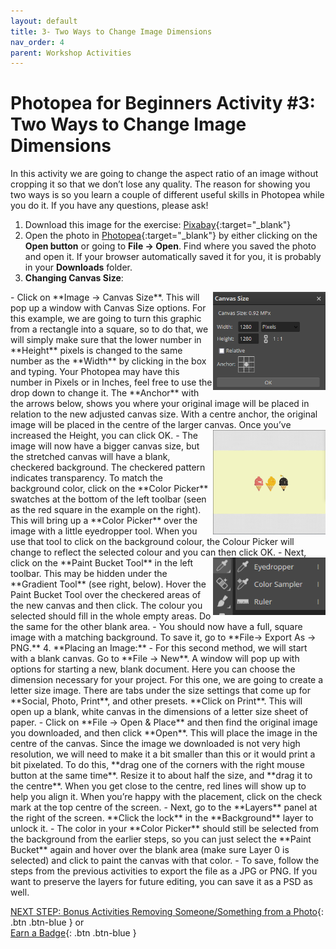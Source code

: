 ```yaml
---
layout: default
title: 3- Two Ways to Change Image Dimensions
nav_order: 4
parent: Workshop Activities
---
```

# Photopea for Beginners Activity #3: Two Ways to Change Image Dimensions
In this activity we are going to change the aspect ratio of an image without cropping it so that we don’t lose any quality. The reason for showing you two ways is so you learn a couple of different useful skills in Photopea while you do it. If you have any questions, please ask!

1. Download this image for the exercise: [Pixabay](https://pixabay.com/illustrations/ice-cream-drawing-pencil-759591/){:target="_blank"}
2. Open the photo in [Photopea](https://www.photopea.com/){:target="_blank"} by either clicking on the **Open button** or going to **File -> Open**. Find where you saved the photo and open it. If your browser automatically saved it for you, it is probably in your **Downloads** folder.
3. **Changing Canvas Size**:
  <img src="images/canvassize.png" style="float:right;width:180px;" alt="Canvas size">
- Click on **Image -> Canvas Size**. This will pop up a window with Canvas Size options. For this example, we are going to turn this graphic from a rectangle into a square, so to do that, we will simply make sure that the lower number in **Height** pixels is changed to the same number as the **Width** by clicking in the box and typing. Your Photopea may have this number in Pixels or in Inches, feel free to use the drop down to change it. The **Anchor** with the arrows below, shows you where your original image will be placed in relation to the new adjusted canvas size. With a centre anchor, the original image will be placed in the centre of the larger canvas. Once you’ve increased the Height, you can click OK.
  <img src="images/stretchedcanvas.png" style="float:right;width:180px;" alt="Stretched Canvas Example">
- The image will now have a bigger canvas size, but the stretched canvas will have a blank, checkered background. The checkered pattern indicates transparency. To match the background color, click on the **Color Picker** swatches at the bottom of the left toolbar (seen as the red square in the example on the right). This will bring up a **Color Picker** over the image with a little eyedropper tool. When you use that tool to click on the background colour, the Colour Picker will change to reflect the selected colour and you can then click OK. 
<img src="images/eyedropper.png" style="float:right;width:180px;" alt="Eyedropper tool">
- Next, click on the **Paint Bucket Tool** in the left toolbar. This may be hidden under the **Gradient Tool** (see right, below). Hover the Paint Bucket Tool over the checkered areas of the new canvas and then click. The colour you selected should fill in the whole empty areas. Do the same for the other blank area.
- You should now have a full, square image with a matching background. To save it, go to **File-> Export As -> PNG.**
4. **Placing an Image:**
- For this second method, we will start with a blank canvas. Go to **File -> New**. A window will pop up with options for starting a new, blank document. Here you can choose the dimension necessary for your project. For this one, we are going to create a letter size image. There  are tabs under the size settings that come up for **Social, Photo, Print**, and other presets. **Click on Print**. This will open up a blank, white canvas in the dimensions of a letter size sheet of paper. 
- Click on **File -> Open & Place** and then find the original image you downloaded, and then click **Open**. This will place the image in the centre of the canvas. Since the image we downloaded is not very high resolution, we will need to make it a bit smaller than this or it would print a bit pixelated. To do this, **drag one of the corners with the right mouse button at the same time**. Resize it to about half the size, and **drag it to the centre**. When you get close to the centre, red lines will show up to help you align it. When you’re happy with the placement, click on the check mark at the top centre of the screen. 
- Next, go to the **Layers** panel at the right of the screen. **Click the lock** in the **Background** layer to unlock it.
- The color in your **Color Picker** should still be selected from the background from the earlier steps, so you can just select the **Paint Bucket** again and hover over the blank area (make sure Layer 0 is selected) and click to paint the canvas with that color.
- To save, follow the steps from the previous activities to export the file as a JPG or PNG. If you want to preserve the layers for future editing, you can save it as a PSD as well. 

[NEXT STEP: Bonus Activities Removing Someone/Something from a Photo](removing-parts-photo.html){: .btn .btn-blue } or<br>
[Earn a Badge](informal-credentials.html){: .btn .btn-blue }

